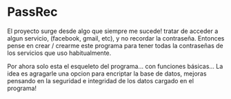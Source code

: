 # PassRec

El proyecto surge desde algo que siempre me sucede! tratar de acceder 
a algun servicio, (facebook, gmail, etc), y no recordar la contraseña.
Entonces pense en crear / crearme este programa para tener todas la contraseñas 
de los servicios que uso habitualmente.

Por ahora solo esta el esqueleto del programa... con funciones básicas...
La idea es agragarle una opcion para encriptar la base de datos, 
mejoras pensando en la seguridad e integridad de los datos cargado en el programa!


